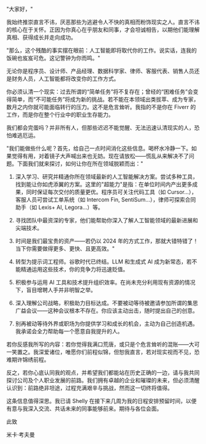 "大家好，"

我始终推崇直言不讳，厌恶那些为逃避令人不快的真相而粉饰现实之人。直言不讳的核心在于关怀。正因为你真心在乎朋友和同事，才会坦诚相告，以期他们能理解真相、获得成长并走向成功。

"那么，这个残酷的事实摆在眼前：人工智能即将取代你的工作。说实话，连我的饭碗也岌岌可危。这记警钟为你而鸣。"

无论你是程序员、设计师、产品经理、数据科学家、律师、客服代表、销售人员还是财务人员，人工智能都将改变你的工作方式。

你必须认清一个现实：过去所谓的“简单任务”将不复存在；曾经的“困难任务”会变得简单，而“不可能任务”将成为新的挑战。若不能在本领域出类拔萃、成为专家，数月之内你就可能面临转行的压力。这不是危言耸听。我指的不是你在 Fiverr 的工作，而是你在整个行业中的职业生存能力。

我们都会完蛋吗？并非所有人，但那些迟迟不能觉醒、无法迅速认清现实的人，恐怕难逃厄运。

"我们能做些什么呢？首先，给自己一点时间消化这些信息。喝杯水冷静一下。如果觉得有用，对着镜子大声喊出来也无妨。现在请放松——慌乱从来解决不了问题。下面我们就来探讨，如何让你在所在领域脱颖而出："

1. 深入学习、研究并精通你所在领域最新的人工智能解决方案。尝试多种工具，找到能让你如虎添翼的方案。这里的"超能力"是指：在单位时间内产出更多成果，同时保证每次交付的质量更优。程序员可关注代码工具（如 Cursor...），客服人员可尝试工单系统（如 Intercom Fin, SentiSum...），律师可探索合同助手（如 Lexis+ AI, Legora...）等。

2. 寻找团队中最资深的专家，他们能帮助你深入了解人工智能领域的最新进展和尖端技术。

3. 时间是我们最宝贵的资产——若仍以 2024 年的方式工作，那就大错特错了！当下你需要做得更多、更快、且更高效。"

4. 转型为提示词工程师。谷歌时代已终结。LLM 和生成式 AI 成为新常态，若不能精通运用这些技术，你的竞争力将迅速贬值。

5. 积极参与运用 AI 工具和技术提升组织效率。在尚未充分利用现有资源的情况下，盲目增聘人手并非明智之举。

6. 深入理解公司战略，积极助力目标达成。不要被动等待被邀请参加所谓的集思广益会议——这种会议根本不存在。你应该主动出击，随时提出自己的创意。

7. 别再被动等待外界或职场为你提供学习和成长的机会，主动为自己创造机遇。我承诺会全力帮助每一个愿意自我提升的人。

若你反感我所写的内容：若你觉得我满口荒唐，或只是个危言耸听的混账——大可一笑置之。我深爱诸位，唯愿你们前程似锦，但恕我直言，若对现实视而不见，恐难期许锦绣前程。

反之，若你心底认同我的观点，并希望我们都能站在历史正确的一边，请与我共同探讨公司及个人职业发展的前路。我们拥有卓越的企业和璀璨的未来，但必须清醒认识到：前路绝非坦途，过程充满艰辛与挑战，然而这一切终将值得。

这条信息值得深思。我已请 Shelly 在接下来几周为我的日程安排预留时间，以便有意与我深入交流、共话未来的同事能够前来。期待与各位会面。

此致

米卡·考夫曼